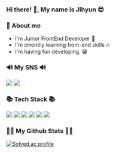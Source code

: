 <h3 align="start">Hi there! 👋, My name is Jihyun 😎</h3>

<h3 align="start">🙋 About me</h3>

<ul>
    <li>I'm Juinor FrontEnd Developer 🌱</li>
    <li>I'm crrentily learning front-end skills 🔥</li>
    <li>I'm having fun developing. 😁</li>
</ul>

<h3 align="start">🔊 My SNS 🔊</h3>
<div align="start">
<a href="https://elastic-pear-e3b.notion.site/Portfolio-fea3dfde6e1746b6b75bf230298cd58d?pvs=4" target="_blank"><img src="https://img.shields.io/badge/Notion-000000?style=flat-square&logo=Notion&logoColor=white"/></a>
<a href="mailto:qkrwlgus718@gmail.com" target="_blank"><img src="https://img.shields.io/badge/qkrwlgus718@gmail.com-EA4335?style=flat-square&logo=Gmail&logoColor=white"/></a>


<h3 align="start">📚 Tech Stack 📚</h3>
<div align="start">
<img src="https://img.shields.io/badge/Python-3766AB?style=flat-square&logo=Python&logoColor=white"/></a>
<img src="https://img.shields.io/badge/HTML5-E34F26?style=flat-square&logo=HTML5&logoColor=white"/></a>
<img src="https://img.shields.io/badge/CSS-1572B6?style=flat-square&logo=CSS3&logoColor=white"/></a>
<img src="https://img.shields.io/badge/JavaScript-F7DF1E?style=flat-square&logo=JavaScript&logoColor=black"/></a>
<img src="https://img.shields.io/badge/Django-092E20?style=flat-square&logo=Django&logoColor=white"/></a>
<img src="https://img.shields.io/badge/React-61DAFB?style=flat-square&logo=React&logoColor=white"/></a>


<h3 align="start">👩‍💻 My Github Stats 👩‍💻</h3>
 
[![Solved.ac
profile](http://mazassumnida.wtf/api/generate_badge?boj=qkrwlgus718)](https://solved.ac/qkrwlgus718)
